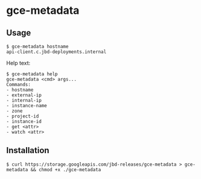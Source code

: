 # gce-metadata

## Usage

```
$ gce-metadata hostname
api-client.c.jbd-deployments.internal
```

Help text:

```
$ gce-metadata help
gce-metadata <cmd> args...
Commands:
- hostname
- external-ip
- internal-ip
- instance-name
- zone
- project-id
- instance-id
- get <attr>
- watch <attr>
```

## Installation

```
$ curl https://storage.googleapis.com/jbd-releases/gce-metadata > gce-metadata && chmod +x ./gce-metadata
```
